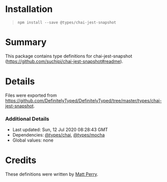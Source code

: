 # Installation
> `npm install --save @types/chai-jest-snapshot`

# Summary
This package contains type definitions for chai-jest-snapshot (https://github.com/suchipi/chai-jest-snapshot#readme).

# Details
Files were exported from https://github.com/DefinitelyTyped/DefinitelyTyped/tree/master/types/chai-jest-snapshot.

### Additional Details
 * Last updated: Sun, 12 Jul 2020 08:28:43 GMT
 * Dependencies: [@types/chai](https://npmjs.com/package/@types/chai), [@types/mocha](https://npmjs.com/package/@types/mocha)
 * Global values: none

# Credits
These definitions were written by [Matt Perry](https://github.com/mattvperry).

